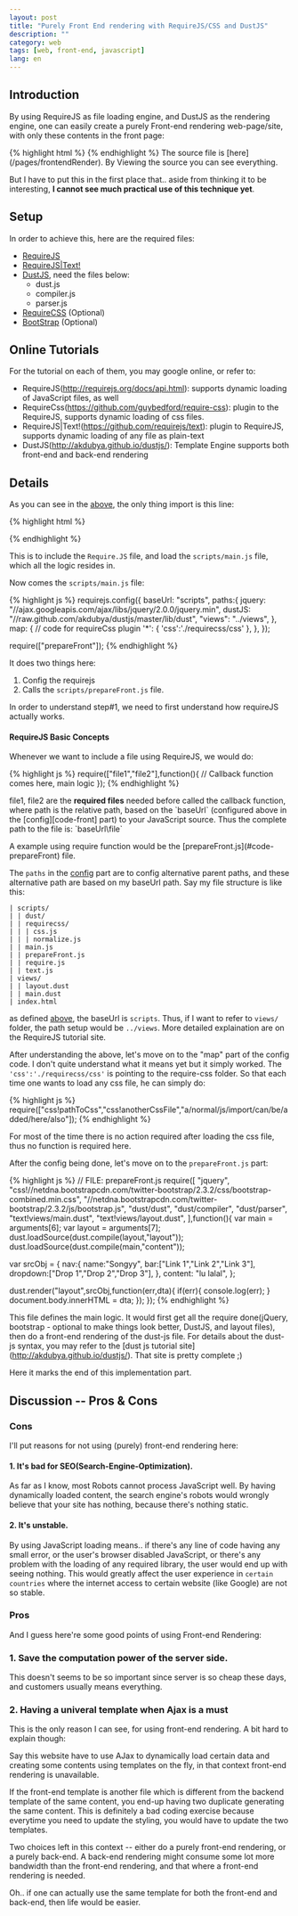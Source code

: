 ```yaml
---
layout: post
title: "Purely Front End rendering with RequireJS/CSS and DustJS"
description: ""
category: web
tags: [web, front-end, javascript]
lang: en
---
```


## Introduction
By using RequireJS as file loading engine, and DustJS as the rendering engine, one can easily create a purely Front-end rendering web-page/site, with only these contents in the front page:
<div id="index-code"></div>
{% highlight html %}
<html>
<head>
  <title>Testing Front-End Rendering</title>
  <script type="text/javascript" data-main="scripts/main.js" src="http://requirejs.org/docs/release/2.1.6/minified/require.js"></script>
</head>
<body>
</body>
</html>
{% endhighlight %}
The source file is [here](/pages/frontendRender). By Viewing the source you can see everything.

But I have to put this in the first place that.. aside from thinking it to be interesting, __I cannot see much practical use of this technique yet__.

## Setup
In order to achieve this, here are the required files:
- [RequireJS](http://requirejs.org/docs/release/2.1.6/minified/require.js)
- [RequireJS|Text!](https://github.com/requirejs/text/blob/master/text.js)
- [DustJS](https://raw.github.com/akdubya/dustjs/master/lib/), need the files below:
  - dust.js
  - compiler.js
  - parser.js
- [RequireCSS](https://github.com/guybedford/require-css) (Optional)
- [BootStrap](http://twitter.github.io/bootstrap/) (Optional)

## Online Tutorials
For the tutorial on each of them, you may google online, or refer to:
- RequireJS(http://requirejs.org/docs/api.html): supports dynamic loading of JavaScript files, as well 
- RequireCss(https://github.com/guybedford/require-css): plugin to the RequireJS, supports dynamic loading of css files.
- RequireJS|Text!(https://github.com/requirejs/text): plugin to RequireJS, supports dynamic loading of any file as plain-text
- DustJS(http://akdubya.github.io/dustjs/): Template Engine supports both front-end and back-end rendering

## Details
As you can see in the [above][code-index], the only thing import is this line:

{% highlight html %}
  <script type="text/javascript" data-main="scripts/main.js" src="http://requirejs.org/docs/release/2.1.6/minified/require.js"></script>
{% endhighlight %}

This is to include the `Require.JS` file, and load the `scripts/main.js` file, which all the logic resides in.

Now comes the `scripts/main.js` file:

<div id="code-requirejs-config"/>
{% highlight js %}
requirejs.config({
  baseUrl: "scripts",
  paths:{
    jquery: "//ajax.googleapis.com/ajax/libs/jquery/2.0.0/jquery.min",
    dustJS: "//raw.github.com/akdubya/dustjs/master/lib/dust",
    "views": "../views",
  },
  map: {  // code for requireCss plugin
    '*': {
      'css':'./requirecss/css'
    },
  },
});

require(["prepareFront"]);
{% endhighlight %}

It does two things here:

1. Config the requirejs
2. Calls the `scripts/prepareFront.js` file.

In order to understand step#1, we need to first understand how requireJS actually works.

<div class="well">

<h4> RequireJS Basic Concepts </h4>
<p> Whenever we want to include a file using RequireJS, we would do: </p>

{% highlight js %}
require(["file1","file2"],function(){
  // Callback function comes here, main logic
});
{% endhighlight %}

<p>
file1, file2 are the <b>required files</b> needed before called the callback function, where path is the relative path, based
on the `baseUrl` (configured above in the [config][code-front] part) to your JavaScript source.
Thus the complete path to the file is: `baseUrl\file` 
</p>
<p>
A example using require function would be the [prepareFront.js](#code-prepareFront) file.
</p>
</div>

The `paths` in the [config][code-config] part are to config alternative parent paths, and these alternative path are
based on my baseUrl path. Say my file structure is like this:

    | scripts/
    | | dust/
    | | requirecss/
    | | | css.js
    | | | normalize.js
    | | main.js
    | | prepareFront.js
    | | require.js
    | | text.js
    | views/
    | | layout.dust
    | | main.dust
    | index.html

as defined [above][code-config], the baseUrl is `scripts`. Thus, if I want to refer to `views/` folder, the path setup
would be `../views`. More detailed explaination are on the RequireJS tutorial site.

After understanding the above, let's move on to the "map" part of the config code. I don't quite understand what it
means yet but it simply worked. The `'css':'./requirecss/css'` is pointing to the require-css folder. So that each time
one wants to load any css file, he can simply do:

{% highlight js %}
require(["css!pathToCss","css!anotherCssFile","a/normal/js/import/can/be/added/here/also"]);
{% endhighlight %}

For most of the time there is no action required after loading the css file, thus no function is required here.



After the config being done, let's move on to the `prepareFront.js` part:

<div id="code-prepareFront"/>
{% highlight js %}
// FILE: prepareFront.js
require([
  "jquery",
  "css!//netdna.bootstrapcdn.com/twitter-bootstrap/2.3.2/css/bootstrap-combined.min.css",
  "//netdna.bootstrapcdn.com/twitter-bootstrap/2.3.2/js/bootstrap.js",
  "dust/dust",
  "dust/compiler",
  "dust/parser",
  "text!views/main.dust",
  "text!views/layout.dust",
],function(){
  var main = arguments[6];
  var layout = arguments[7];
  dust.loadSource(dust.compile(layout,"layout"));
  dust.loadSource(dust.compile(main,"content"));

  var srcObj = {
    nav:{
      name:"Songyy",
      bar:["Link 1","Link 2","Link 3"],
      dropdown:["Drop 1","Drop 2","Drop 3"],
    },
    content: "lu lalal",
  };

  dust.render("layout",srcObj,function(err,dta){
    if(err){
      console.log(err);
    }
    document.body.innerHTML = dta;
  });
});
{% endhighlight %}

This file defines the main logic.
It would first get all the require done(jQuery, bootstrap - optional to make things look better, DustJS, and layout
files), then do a front-end rendering of the dust-js file. For details about the dust-js syntax, you may refer to the
\[dust js tutorial site](http://akdubya.github.io/dustjs/). That site is pretty complete ;)

Here it marks the end of this implementation part. 

## Discussion -- Pros & Cons

### Cons
I'll put reasons for not using (purely) front-end rendering here:

#### 1. It's bad for SEO(Search-Engine-Optimization). 
   As far as I know, most Robots cannot process JavaScript well. By having dynamically loaded content, the search
   engine's robots would wrongly believe that your site has nothing, because there's nothing static.

#### 2. It's unstable.
   By using JavaScript loading means.. if there's any line of code having any small error, or the user's browser
   disabled JavaScript, or there's any problem with the loading of any required library, the user would end up with
   seeing nothing. This would greatly affect the user experience in `certain countries` where the internet access to
   certain website (like Google) are not so stable.

### Pros

And I guess here're some good points of using Front-end Rendering:

### 1. Save the computation power of the server side.
   This doesn't seems to be so important since server is so cheap these days, and customers usually means everything.

### 2. Having a univeral template when Ajax is a must
   This is the only reason I can see, for using front-end rendering. A bit hard to explain though:

   Say this website have to use AJax to dynamically load certain data and creating some contents using templates on the
   fly, in that context front-end rendering is unavailable.

   If the front-end template is another file which is different from the backend template of the same content, you
   end-up having two duplicate generating the same content. This is definitely a bad coding exercise because everytime
   you need to update the styling, you would have to update the two templates.

   Two choices left in this context -- either do a purely front-end rendering, or a purely back-end. A back-end
   rendering might consume some lot more bandwidth than the front-end rendering, and that where a front-end rendering is
   needed.

Oh.. if one can actually use the same template for both the front-end and back-end, then life would be easier.

[code-config]: #code-requirejs-config
[code-index]: #index-code
[code-front]: #code-prepareFront
